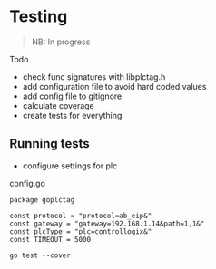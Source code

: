 # Testing

> NB: In progress

Todo

- check func signatures with libplctag.h
- add configuration file to avoid hard coded values
- add config file to gitignore
- calculate coverage
- create tests for everything

## Running tests

- configure settings for plc

config.go

```
package goplctag

const protocol = "protocol=ab_eip&"
const gateway = "gateway=192.168.1.14&path=1,1&"
const plcType = "plc=controllogix&"
const TIMEOUT = 5000
```

```
go test --cover
```
